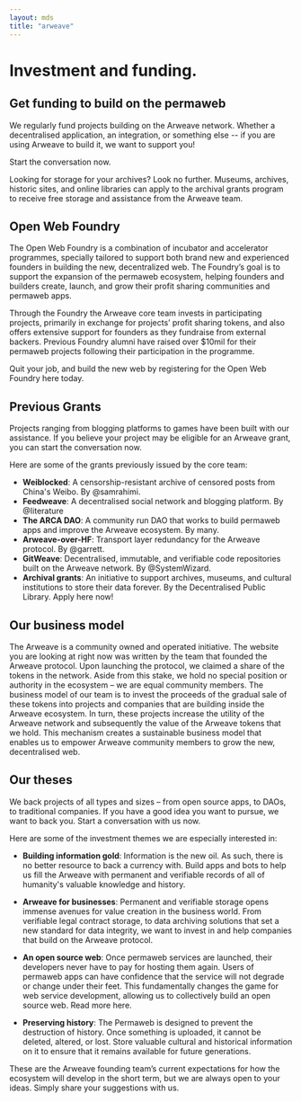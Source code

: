 ```yaml
---
layout: mds
title: "arweave"
---
```


# Investment and funding.
## Get funding to build on the permaweb
We regularly fund projects building on the Arweave network. Whether a decentralised application, an integration, or something else -- if you are using Arweave to build it, we want to support you!

Start the conversation now.

Looking for storage for your archives? Look no further. Museums, archives, historic sites, and online libraries can apply to the archival grants program to receive free storage and assistance from the Arweave team.

## Open Web Foundry
The Open Web Foundry is a combination of incubator and accelerator programmes, specially tailored to support both brand new and experienced founders in building the new, decentralized web. The Foundry’s goal is to support the expansion of the permaweb ecosystem, helping founders and builders create, launch, and grow their profit sharing communities and permaweb apps.

Through the Foundry the Arweave core team invests in participating projects, primarily in exchange for projects’ profit sharing tokens, and also offers extensive support for founders as they fundraise from external backers. Previous Foundry alumni have raised over $10mil for their permaweb projects following their participation in the programme.

Quit your job, and build the new web by registering for the Open Web Foundry here today.

## Previous Grants
Projects ranging from blogging platforms to games have been built with our assistance. If you believe your project may be eligible for an Arweave grant, you can start the conversation now.

Here are some of the grants previously issued by the core team:

- **Weiblocked**: A censorship-resistant archive of censored posts from China's Weibo. By @samrahimi.
- **Feedweave**: A decentralised social network and blogging platform. By @Iiterature
- **The ARCA DAO**: A community run DAO that works to build permaweb apps and improve the Arweave ecosystem. By many.
- **Arweave-over-HF**: Transport layer redundancy for the Arweave protocol. By @garrett.
- **GitWeave**: Decentralised, immutable, and verifiable code repositories built on the Arweave network. By @SystemWizard.
- **Archival grants**: An initiative to support archives, museums, and cultural institutions to store their data forever. By the Decentralised Public Library. Apply here now!

## Our business model
The Arweave is a community owned and operated initiative. The website you are looking at right now was written by the team that founded the Arweave protocol. Upon launching the protocol, we claimed a share of the tokens in the network. Aside from this stake, we hold no special position or authority in the ecosystem – we are equal community members. The business model of our team is to invest the proceeds of the gradual sale of these tokens into projects and companies that are building inside the Arweave ecosystem. In turn, these projects increase the utility of the Arweave network and subsequently the value of the Arweave tokens that we hold. This mechanism creates a sustainable business model that enables us to empower Arweave community members to grow the new, decentralised web.

## Our theses
We back projects of all types and sizes – from open source apps, to DAOs, to traditional companies. If you have a good idea you want to pursue, we want to back you. Start a conversation with us now.

Here are some of the investment themes we are especially interested in:

- **Building information gold**: Information is the new oil. As such, there is no better resource to back a currency with. Build apps and bots to help us fill the Arweave with permanent and verifiable records of all of humanity's valuable knowledge and history.

- **Arweave for businesses**: Permanent and verifiable storage opens immense avenues for value creation in the business world. From verifiable legal contract storage, to data archiving solutions that set a new standard for data integrity, we want to invest in and help companies that build on the Arweave protocol.

- **An open source web**: Once permaweb services are launched, their developers never have to pay for hosting them again. Users of permaweb apps can have confidence that the service will not degrade or change under their feet. This fundamentally changes the game for web service development, allowing us to collectively build an open source web. Read more here.

- **Preserving history**: The Permaweb is designed to prevent the destruction of history. Once something is uploaded, it cannot be deleted, altered, or lost. Store valuable cultural and historical information on it to ensure that it remains available for future generations.

These are the Arweave founding team’s current expectations for how the ecosystem will develop in the short term, but we are always open to your ideas. Simply share your suggestions with us.